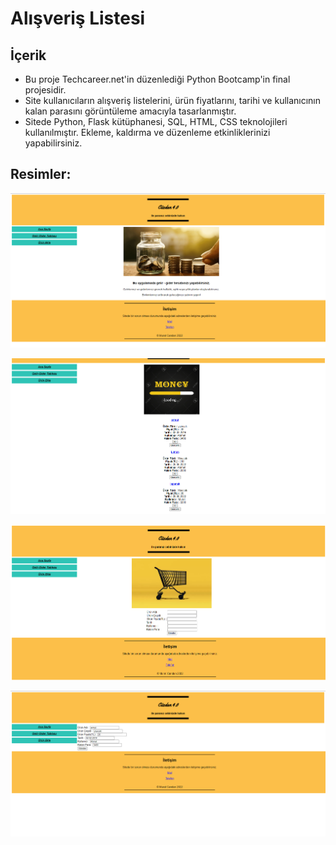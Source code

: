 # Alışveriş Listesi


## İçerik


- Bu proje Techcareer.net'in düzenlediği Python Bootcamp'in final projesidir. 
- Site kullanıcıların alışveriş listelerini, ürün fiyatlarını, tarihi ve kullanıcının kalan parasını görüntüleme amacıyla tasarlanmıştır.
- Sitede Python, Flask kütüphanesi, SQL, HTML, CSS teknolojileri kullanılmıştır. Ekleme, kaldırma ve düzenleme etkinliklerinizi yapabilirsiniz.


## Resimler:

![Ana Sayfa](https://github.com/muratcandan/shopping_list_Flask/blob/main/img/1.png)


![İkinci Sayfa](https://github.com/muratcandan/shopping_list_Flask/blob/main/img/2.png)


![Üçüncü Sayfa](https://github.com/muratcandan/shopping_list_Flask/blob/main/img/3.png)


![Dördüncü Sayfa](https://github.com/muratcandan/shopping_list_Flask/blob/main/img/4.png)
